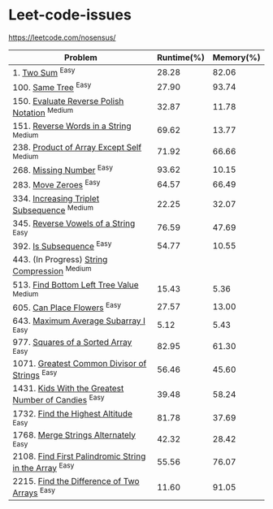 # Leet-code-issues
https://leetcode.com/nosensus/

|Problem|Runtime(%)|Memory(%)|
|--|--|--|
|1.    [Two Sum](Medium/TwoSum/Program.cs) <sup>Easy<sup>|28.28|82.06|
|100.  [Same Tree](Easy/SameTree/Program.cs) <sup>Easy<sup>|27.90|93.74|
|150.  [Evaluate Reverse Polish Notation](Medium/EvaluateReversePolishNotation/Program.cs) <sup>Medium<sup>|32.87|11.78|
|151.  [Reverse Words in a String](Medium/ReverseWordsInAString/Program.cs) <sup>Medium<sup>|69.62|13.77|
|238.  [Product of Array Except Self](Medium/ProductOfArrayExceptSelf/Program.cs) <sup>Medium<sup>|71.92|66.66|
|268.  [Missing Number](Easy/MissingNumber/Program.cs) <sup>Easy<sup>|93.62|10.15|
|283.  [Move Zeroes](Easy/MoveZeroes/Program.cs) <sup>Easy<sup>|64.57|66.49|
|334.  [Increasing Triplet Subsequence](Medium/IncreasingTripletSubsequence/Program.cs) <sup>Medium<sup>|22.25|32.07|
|345.  [Reverse Vowels of a String](Easy/ReverseVowelsOfAString/Program.cs) <sup>Easy<sup>|76.59|47.69|
|392.  [Is Subsequence](Easy/IsSubsequence/Program.cs) <sup>Easy<sup>|54.77|10.55|
|443.  (In Progress) [String Compression](Medium/StringCompression/Program.cs) <sup>Medium<sup>|||
|513.  [Find Bottom Left Tree Value](Medium/FindBottomLeftTreeValue/Program.cs) <sup>Medium<sup>|15.43|5.36|
|605.  [Can Place Flowers](Easy/CanPlaceFlowers/Program.cs) <sup>Easy<sup>|27.57|13.00|
|643.  [Maximum Average Subarray I](Easy/MaximumAverageSubarrayI/Program.cs) <sup>Easy<sup>|5.12|5.43|
|977.  [Squares of a Sorted Array](Easy/SquaresOfASortedArray/Program.cs) <sup>Easy<sup>|82.95|61.30|
|1071. [Greatest Common Divisor of Strings](Easy/GreatestCommonDivisorOfStrings/Program.cs) <sup>Easy<sup>| 56.46 | 45.60 |
|1431. [Kids With the Greatest Number of Candies](Easy/KidsWithTheGreatestNumberOfCandies/Program.cs) <sup>Easy<sup>|39.48|58.24|
|1732. [Find the Highest Altitude](Easy/FindTheHighestAltitude/Program.cs) <sup>Easy<sup>|81.78|37.69|
|1768. [Merge Strings Alternately](Easy/MergeStringsAlternately/Program.cs) <sup>Easy<sup>| 42.32 | 28.42 |
|2108. [Find First Palindromic String in the Array](Easy/FindFirstPalindromicStringInTheArray/Program.cs) <sup>Easy<sup>|55.56|76.07|
|2215. [Find the Difference of Two Arrays](Easy/FindTheDifferenceOfTwoArrays/Program.cs) <sup>Easy<sup>|11.60|91.05|